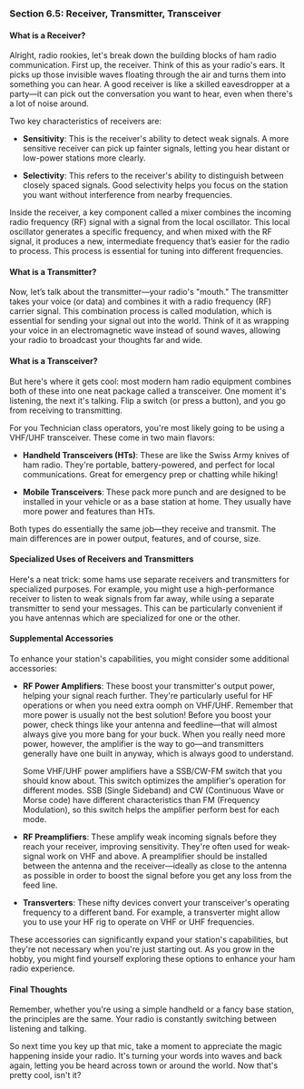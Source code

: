 
### Section 6.5: Receiver, Transmitter, Transceiver

#### What is a Receiver?

Alright, radio rookies, let's break down the building blocks of ham radio communication. First up, the receiver. Think of this as your radio's ears. It picks up those invisible waves floating through the air and turns them into something you can hear. A good receiver is like a skilled eavesdropper at a party—it can pick out the conversation you want to hear, even when there's a lot of noise around.

Two key characteristics of receivers are:

- **Sensitivity**: This is the receiver's ability to detect weak signals. A more sensitive receiver can pick up fainter signals, letting you hear distant or low-power stations more clearly.

- **Selectivity**: This refers to the receiver's ability to distinguish between closely spaced signals. Good selectivity helps you focus on the station you want without interference from nearby frequencies.

Inside the receiver, a key component called a mixer combines the incoming radio frequency (RF) signal with a signal from the local oscillator. This local oscillator generates a specific frequency, and when mixed with the RF signal, it produces a new, intermediate frequency that’s easier for the radio to process. This process is essential for tuning into different frequencies.

#### What is a Transmitter?

Now, let’s talk about the transmitter—your radio's "mouth." The transmitter takes your voice (or data) and combines it with a radio frequency (RF) carrier signal. This combination process is called modulation, which is essential for sending your signal out into the world. Think of it as wrapping your voice in an electromagnetic wave instead of sound waves, allowing your radio to broadcast your thoughts far and wide.

#### What is a Transceiver?

But here's where it gets cool: most modern ham radio equipment combines both of these into one neat package called a transceiver. One moment it's listening, the next it's talking. Flip a switch (or press a button), and you go from receiving to transmitting.

For you Technician class operators, you're most likely going to be using a VHF/UHF transceiver. These come in two main flavors:

- **Handheld Transceivers (HTs)**: These are like the Swiss Army knives of ham radio. They're portable, battery-powered, and perfect for local communications. Great for emergency prep or chatting while hiking!

- **Mobile Transceivers**: These pack more punch and are designed to be installed in your vehicle or as a base station at home. They usually have more power and features than HTs.

Both types do essentially the same job—they receive and transmit. The main differences are in power output, features, and of course, size.

#### Specialized Uses of Receivers and Transmitters

Here's a neat trick: some hams use separate receivers and transmitters for specialized purposes. For example, you might use a high-performance receiver to listen to weak signals from far away, while using a separate transmitter to send your messages. This can be particularly convenient if you have antennas which are specialized for one or the other.

#### Supplemental Accessories

To enhance your station's capabilities, you might consider some additional accessories:

- **RF Power Amplifiers**: These boost your transmitter's output power, helping your signal reach further. They're particularly useful for HF operations or when you need extra oomph on VHF/UHF. Remember that more power is usually not the best solution! Before you boost your power, check things like your antenna and feedline—that will almost always give you more bang for your buck. When you really need more power, however, the amplifier is the way to go—and transmitters generally have one built in anyway, which is always good to understand.

   Some VHF/UHF power amplifiers have a SSB/CW-FM switch that you should know about. This switch optimizes the amplifier's operation for different modes. SSB (Single Sideband) and CW (Continuous Wave or Morse code) have different characteristics than FM (Frequency Modulation), so this switch helps the amplifier perform best for each mode.

- **RF Preamplifiers**: These amplify weak incoming signals before they reach your receiver, improving sensitivity. They're often used for weak-signal work on VHF and above. A preamplifier should be installed between the antenna and the receiver—ideally as close to the antenna as possible in order to boost the signal before you get any loss from the feed line.

- **Transverters**: These nifty devices convert your transceiver's operating frequency to a different band. For example, a transverter might allow you to use your HF rig to operate on VHF or UHF frequencies.

These accessories can significantly expand your station's capabilities, but they're not necessary when you're just starting out. As you grow in the hobby, you might find yourself exploring these options to enhance your ham radio experience.

#### Final Thoughts

Remember, whether you're using a simple handheld or a fancy base station, the principles are the same. Your radio is constantly switching between listening and talking.

So next time you key up that mic, take a moment to appreciate the magic happening inside your radio. It's turning your words into waves and back again, letting you be heard across town or around the world. Now that's pretty cool, isn't it?
